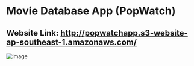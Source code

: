 # Movie Database App (PopWatch)

## Website Link: http://popwatchapp.s3-website-ap-southeast-1.amazonaws.com/

![image](https://github.com/Edward-Ang/React-Movie/assets/64727838/bb4ab86c-f7cd-49c6-b532-d1982c86097c)
